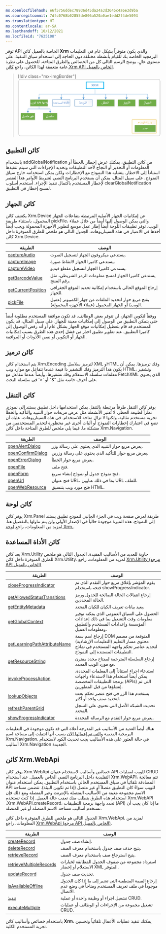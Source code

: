 ```yaml
---
ms.openlocfilehash: e6f5756ddec78936d45da24a3d3645c4a6e3d9ba
ms.sourcegitcommit: 7dfc0768b02855de806a520a0ae1edd2f4de5093
ms.translationtype: HT
ms.contentlocale: ar-SA
ms.lasthandoff: 10/12/2021
ms.locfileid: "7625108"
---
```

توفر API الخاصة بالعميل كائن **Xrm** والذي يكون متوفراً بشكل عام في التعليمات البرمجية الخاصة بك للقيام بأنشطة مختلفة دون الحاجة إلى استخدام سياق التنفيذ. على مستوى عالٍ، يوضح الرسم التالي كل من الخصائص والطرق المتاحة. للحصول على نظرة عامة متعمقة لهذا الكائن، راجع [كائن Xrm API الخاص بالعميل](/powerapps/developer/model-driven-apps/clientapi/clientapi-xrm/?azure-portal=true).

> [!div class="mx-imgBorder"]
> [![لقطة شاشة لمساحات الاسم في نموذج كائن API لبرنامج العميل النصي وXrm والتطبيق والجهاز والترميز والتنقل واللوحة والأداة المساعدة وWebAPI.](../media/xrm-object.png)](../media/xrm-object.png#lightbox)

## <a name="app-object"></a>كائن التطبيق

باستخدام addGlobalNotification من كائن التطبيق، يمكنك عرض إخطار بالخطأ أو المعلومات أو التحذير أو النجاح لأحد التطبيقات وتحديد الإجراءات التي سيتم تنفيذها استناداً إلى الاخطار. يتشابه هذا النموذج مع الإخطارات ولكن يمكن استخدامه خارج سياق النموذج. على سبيل المثال، يمكن أن يستخدم البرنامج النصي لشريط الأوامر هذا العنصر لإخطار المستخدم باكتمال تنفيذ الإجراء. استخدم أسلوب clearGlobalNotification لمسح إخطار في التطبيق.

## <a name="device-object"></a>كائن الجهاز

يكشف كائن Xrm.Device عن إمكانيات الجهاز الأصلية المرتبطة بتفاعلات الجهاز المحمول، باستثناء طريقة pickFile، والتي يمكن الوصول إليها أيضاً من خلال عملاء الويب. توفر تطبيقات اللوحة أيضاً إطار عمل موسع لتطوير الأجهزة المحمولة ويجب أيضاً أخذها في الاعتبار في هذه السيناريوهات. الجدول التالي هو ملخص للطرق المتوفرة داخل كائن Xrm.Device.

|     الطريقة                |     الوصف                                                                                                |
|---------------------------|----------------------------------------------------------------------------------------------------------------|
|     [captureAudio](/powerapps/developer/model-driven-apps/clientapi/reference/xrm-device/captureaudio/?azure-portal=true)          |     يستدعي ميكروفون الجهاز لتسجيل الصوت.                                                             |
|     [captureImage](/powerapps/developer/model-driven-apps/clientapi/reference/xrm-device/captureimage/?azure-portal=true)          |     يستدعي كاميرا الجهاز لالتقاط صورة.                                                             |
|     [captureVideo](/powerapps/developer/model-driven-apps/clientapi/reference/xrm-device/capturevideo/?azure-portal=true)          |     يستدعي كاميرا الجهاز لتسجيل مقطع فيديو.                                                               |
|     [getBarcodeValue](/powerapps/developer/model-driven-apps/clientapi/reference/xrm-device/getbarcodevalue/?azure-portal=true)       |     يستدعي كاميرا الجهاز لمسح معلومات الرمز الشريطي، مثل رقم المنتج.                     |
|     [getCurrentPosition](/powerapps/developer/model-driven-apps/clientapi/reference/xrm-device/getcurrentposition/?azure-portal=true)    |     إرجاع الموقع الحالي باستخدام إمكانية تحديد الموقع الجغرافي للجهاز.                                 |
|     [pickFile](/powerapps/developer/model-driven-apps/clientapi/reference/xrm-device/pickfile/?azure-portal=true)              |     يفتح مربع حوار لتحديد الملفات من جهاز الكمبيوتر (عميل الويب) أو الجهاز المحمول (عملاء الأجهزة المحمولة).    |

ووفقاً لتكوين الجهاز، لن تتوفر بعض الوظائف. قد تكون موافقة المستخدم مطلوبة أيضاً حتى يتمكن التطبيق من الوصول إلى إمكانيات معينة للجهاز. على سبيل المثال، قد يكون المستخدم قد قام بتعطيل إمكانيات موقع الجهاز بشكل عام أو أنه رفض الوصول إلى كاميرا التطبيق. عند تطوير تطبيق احذر من فشل إحدى هذه الطرق بسبب إمكانيات الجهاز أو التكوين أو نقص الأذونات أو الموافقة.

## <a name="encoding-object"></a>كائن ترميز

يتم استخدام كائن Xrm.Encoding لترميز سلاسل XML وHTML وفك ترميزها. يمكن أن يكون هذا الترميز وفك التشفير ذا قيمة عندما تتفاعل مع موارد ويب HTML، وتشفير معلمات سلسلة الاستعلام وفك تشفيرها، وأيضاً عندما تتفاعل مع FetchXML الذي يحتوي على أحرف خاصة مثل "&" أو '\<' في سلسلة البحث.

## <a name="navigation-object"></a>كائن التنقل

يوفر كائن التنقل طرقاً مرتبطة بالتنقل يمكن استخدامها داخل تطبيق يستند إلى نموذج. نظراً لطبيعة الحظر، لا تُعتبر الأنشطة مثل عرض مربعات حوار التنبيه والتأكيد والخطأ تجربة مستخدم مثالية، ولكنها لا تزال متاحة للاستخدام. في هذه السيناريوهات، عليك أن تضع في اعتبارك إخطارات النموذج أو آليات أخرى غير محظورة لتحذير المستخدمين من مشكلة ما. فيما يلي ملخص للطرق المتاحة داخل كائن Xrm.Navigation.

 |     الطريقة               |     الوصف                                                                      |
|--------------------------|--------------------------------------------------------------------------------------|
|     [openAlertDialog](/powerapps/developer/model-driven-apps/clientapi/reference/xrm-navigation/openalertdialog/?azure-portal=true)      |     يعرض مربع حوار التنبيه الذي يحتوي على رسالة وزر.                 |
|     [openConfirmDialog](/powerapps/developer/model-driven-apps/clientapi/reference/xrm-navigation/openconfirmdialog/?azure-portal=true)    |     يعرض مربع حوار للتأكيد الذي يحتوي على رسالة وزرين.    |
|     [openErrorDialog](/powerapps/developer/model-driven-apps/clientapi/reference/xrm-navigation/openerrordialog/?azure-portal=true)      |     يعرض مربع حوار الخطأ.                                                        |
|     [openFile](/powerapps/developer/model-driven-apps/clientapi/reference/xrm-navigation/openfile/?azure-portal=true)             |     فتح ملف.                                                                    |
|     [openForm](/powerapps/developer/model-driven-apps/clientapi/reference/xrm-navigation/openform/?azure-portal=true)             |     فتح نموذج جدول أو نموذج إنشاء سريع.                                       |
|     [openUrl](/powerapps/developer/model-driven-apps/clientapi/reference/xrm-navigation/openurl/?azure-portal=true)              |     فتح عنوان URL، بما في ذلك عناوين URL للملف.                                                |
|     [openWebResource](/powerapps/developer/model-driven-apps/clientapi/reference/xrm-navigation/openwebresource/?azure-portal=true)      |     فتح مورد ويب بتنسيق HTML.                                                      |

## <a name="panel-object"></a>كائن لوحة

يوفر كائن Xrm.Panel طريقة لعرض صفحة ويب في الجزء الجانبي لنموذج تطبيق يستند إلى النموذج. هذه الميزة موجودة حالياً في الإصدار الأولي ولن يتم تناولها بالتفصيل هنا. لمزيد من المعلومات، راجع [لوحة Xrm.](/powerapps/developer/model-driven-apps/clientapi/reference/xrm-panel/?azure-portal=true).

## <a name="utility-object"></a>كائن الأداة المساعدة

يعد كائن Xrm.Utility حاوية للعديد من الأساليب المفيدة. الجدول التالي هو ملخص للطرق المتوفرة داخل كائن Xrm.Utility. لمزيد من المعلومات، راجع [Xrm.Utility (مرجع API الخاص بالعميل)](/powerapps/developer/model-driven-apps/clientapi/reference/xrm-utility/?azure-portal=true)

  |     الطريقة                          |     الوصف                                                                                                                                                                   |
|-------------------------------------|-----------------------------------------------------------------------------------------------------------------------------------------------------------------------------------|
|     [closeProgressIndicator](/powerapps/developer/model-driven-apps/clientapi/reference/xrm-utility/closeprogressindicator/?azure-portal=true)          |     يقوم المؤشر بإغلاق مربع حوار التقدم الذي تم فتحه باستخدام showProgressIndicator.                                                                                         |
|     [getAllowedStatusTransitions](/powerapps/developer/model-driven-apps/clientapi/reference/xrm-utility/getallowedstatustransitions/?azure-portal=true)     |     إرجاع انتقالات الحالة الصالحة للجدول ورمز الحالة المحددين.                                                                                                 |
|     [getEntityMetadata](/powerapps/developer/model-driven-apps/clientapi/reference/xrm-utility/getentitymetadata/?azure-portal=true)               |     يعيد بيانات تعريف الكيان للكيان المحدد.                                                                                                                         |
|     [getGlobalContext](/powerapps/developer/model-driven-apps/clientapi/reference/xrm-utility/getglobalcontext/?azure-portal=true)                |     الحصول على السياق العمومي الذي يمكنه توفير معلومات وقت التشغيل بما في ذلك إعدادات المؤسسة وإعدادات المستخدم والتطبيق ومعلومات العميل.                              |
|     [getLearningPathAttributeName](/powerapps/developer/model-driven-apps/clientapi/reference/xrm-utility/getlearningpathattributename/?azure-portal=true)    |     إرجاع اسم سمة DOM المتوقعة من مصمم محتوى مسار التعليم (التعليمات الإرشادية) لتحديد عناصر تحكم واجهة المستخدم في نماذج التطبيقات المستندة إلى النموذج.    |
|     [getResourceString](/powerapps/developer/model-driven-apps/clientapi/reference/xrm-utility/getresourcestring/?azure-portal=true)               |     إرجاع السلسلة المترجمة لمفتاح محدد مقترن مع مورد الويب المحدد.                                                                            |
|     [invokeProcessAction](/powerapps/developer/model-driven-apps/clientapi/reference/xrm-utility/invokeprocessaction/?azure-portal=true)             |     استدعاء اجراء استناداً إلى المعلمات المحددة. يمكن أيضاً استخدام هذا لاستدعاء واجهات برمجة التطبيقات المخصصة (APIs) التي تم إنشاؤها من قبل المطورين.                                            |
|     [lookupObjects](/powerapps/developer/model-driven-apps/clientapi/reference/xrm-utility/lookupobjects/?azure-portal=true)                   |     يستخدم هذا الزر في فتح عنصر تحكم بحث لتحديد صنف واحد أو أكثر.                                                                                                                           |
|     [refreshParentGrid](/powerapps/developer/model-driven-apps/clientapi/reference/xrm-utility/refreshparentgrid/?azure-portal=true)               |     تحديث الشبكة الأصل التي تحتوي على السجل المحدد.                                                                                                               |
|     [showProgressIndicator](/powerapps/developer/model-driven-apps/clientapi/reference/xrm-utility/showprogressindicator/?azure-portal=true)           |     يعرض مربع حوار التقدم مع الرسالة المحددة.                                                                                                                        |

هناك أيضاً العديد من الأساليب غير المدرجة أعلاه التي قد تكون موجودة في التعليمات البرمجية القديمة [والتي تم إهمالها الآن](/powerapps/developer/model-driven-apps/clientapi/reference/xrm-utility?azure-portal=true#deprecated-methods) بسبب أنها انتقلت إلى مساحة اسم Xrm.Navigation. في حالة العثور على هذه الأساليب يجب تحديث الكود لاستخدام أساليب Xrm.Navigation الجديدة.

## <a name="xrmwebapi-object"></a>كائن Xrm.WebApi

يوفر كائن Xrm.WebApi خصائص وأساليب لاستخدام عنوان API للويب لعمليات CRUD التقليدية داخل البرنامج النصي الخاص بالعميل. عند استخدام Xrm.WebAPI، تتم معالجة المصادقة تلقائياً في سياق المستخدم الحالي باستخدام التطبيق. يمكن استخدام عنوان API للويب سواءً كان التطبيق متصلاً أو غير متصل (إذا تم تكوين البيئة). تتضمن مساحة الاسم مجموعة معينة من الأساليب المتصلة بالإنترنت وغير المتصلة ومع ذلك فإن استخدام هذه الطرق يتطلب منك تعقب حالة العميل. إذا كنت تستخدم Xrm.WebAPI ،Xrm.WebAPI.createRecord، تحدد واجهة برمجة التطبيقات (API) ما إذا كان يجب أن تستخدم أساليب مساحة الاسم المتصلة أو غير المتصلة.

الجدول التالي هو ملخص للطرق المتوفرة داخل كائن Xrm.WebApi. لمزيد من المعلومات، راجع [Xrm.WebApi (مرجع API الخاص بالعميل)](/powerapps/developer/model-driven-apps/clientapi/reference/xrm-webapi/?azure-portal=true).

|     الطريقة                     |     الوصف                                                                                                               |
|--------------------------------|-------------------------------------------------------------------------------------------------------------------------------|
|     [createRecord](/powerapps/developer/model-driven-apps/clientapi/reference/xrm-webapi/createrecord/?azure-portal=true)               |     إنشاء صف جدول.                                                                                                      |
|     [deleteRecord](/powerapps/developer/model-driven-apps/clientapi/reference/xrm-webapi/deleterecord/?azure-portal=true)               |     يتيح حذف صف جدول باستخدام معرف الصف.                                                                              |
|     [retrieveRecord](/powerapps/developer/model-driven-apps/clientapi/reference/xrm-webapi/retrieverecord/?azure-portal=true)             |     يتيح استرجاع صف باستخدام معرف الصف.                                                                                  |
|     [retrieveMultipleRecords](/powerapps/developer/model-driven-apps/clientapi/reference/xrm-webapi/retrievemultiplerecords/?azure-portal=true)    |     استرداد مجموعة من صفوف الجدول المطابقة لخيارات الاستعلام أو إحضار XML المتوفر.                                  |
|     [updateRecord](/powerapps/developer/model-driven-apps/clientapi/reference/xrm-webapi/updaterecord/?azure-portal=true)               |     تحديث صف جدول.                                                                                                      |
|     [isAvailableOffline](/powerapps/developer/model-driven-apps/clientapi/reference/xrm-webapi/isavailableoffline/?azure-portal=true)         |     إرجاع القيمة المنطقية التي تشير إلى ما إذا كان الجدول موجوداً في ملف تعريف المستخدم ومتاحاً في وضع عدم الاتصال.    |
|     [تنفيذ](/powerapps/developer/model-driven-apps/clientapi/reference/xrm-webapi/online/execute/?azure-portal=true)                    |     تشغيل اجراء أو وظيفة واحدة أو عملية CRUD.                                                                         |
|     [executeMultiple](/powerapps/developer/model-driven-apps/clientapi/reference/xrm-webapi/online/executemultiple/?azure-portal=true)            |     تشغيل مجموعة من الإجراءات أو الوظائف أو عمليات CRUD.                                                             |

باستخدام خصائص وأساليب كائن **Xrm**، يمكنك تنفيذ عمليات الأعمال تلقائياً وتحسين تجربة المستخدم الكلية.
